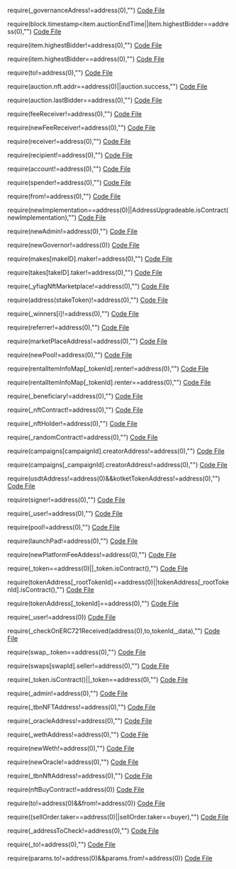 require(_governanceAdress!=address(0),"")
[Code File](../../contracts/mainnet/b9/b9dccd2226dd494edd39f4f5dbbc0396c2cab369_EKotketDeposit.sol#L1138)

require(block.timestamp<item.auctionEndTime||item.highestBidder==address(0),"")
[Code File](../../contracts/mainnet/74/74a165e5c6548a0acdaf41cb14b87f8873767724_DreamMarketplace.sol#L389)

require(item.highestBidder!=address(0),"")
[Code File](../../contracts/mainnet/74/74a165e5c6548a0acdaf41cb14b87f8873767724_DreamMarketplace.sol#L440)

require(item.highestBidder==address(0),"")
[Code File](../../contracts/mainnet/74/74a165e5c6548a0acdaf41cb14b87f8873767724_DreamMarketplace.sol#L471)

require(to!=address(0),"")
[Code File](../../contracts/mainnet/ea/EA1Ab2B141cd28A86531Ae256EA95580cC5A469e_NFTMarketplaceMain.sol#L1390)

require(auction.nft.addr==address(0)||auction.success,"")
[Code File](../../contracts/mainnet/61/611F183e3Bf5bAb879F9182d290eA3d6b1d36cB5_LoveNFTMarketplace.sol#L199)

require(auction.lastBidder==address(0),"")
[Code File](../../contracts/mainnet/61/611F183e3Bf5bAb879F9182d290eA3d6b1d36cB5_LoveNFTMarketplace.sol#L447)

require(feeReceiver!=address(0),"")
[Code File](../../contracts/mainnet/61/611F183e3Bf5bAb879F9182d290eA3d6b1d36cB5_LoveNFTMarketplace.sol#L532)

require(newFeeReceiver!=address(0),"")
[Code File](../../contracts/mainnet/61/611F183e3Bf5bAb879F9182d290eA3d6b1d36cB5_LoveNFTMarketplace.sol#L551)

require(receiver!=address(0),"")
[Code File](../../contracts/mainnet/61/611F183e3Bf5bAb879F9182d290eA3d6b1d36cB5_LoveNFTMarketplace.sol#L888)

require(recipient!=address(0),"")
[Code File](../../contracts/mainnet/60/608CBd7fFa4dab279044e55994E60dc6b4b4DfE1_EKotketToken.sol#L856)

require(account!=address(0),"")
[Code File](../../contracts/mainnet/60/608CBd7fFa4dab279044e55994E60dc6b4b4DfE1_EKotketToken.sol#L882)

require(spender!=address(0),"")
[Code File](../../contracts/mainnet/60/608CBd7fFa4dab279044e55994E60dc6b4b4DfE1_EKotketToken.sol#L940)

require(from!=address(0),"")
[Code File](../../contracts/mainnet/60/60c19bc4f6b9e31e13cc648a3f84b57ad811c832_NftMarketplace.sol#L479)

require(newImplementation==address(0)||AddressUpgradeable.isContract(newImplementation),"")
[Code File](../../contracts/mainnet/60/60c19bc4f6b9e31e13cc648a3f84b57ad811c832_NftMarketplace.sol#L1536)

require(newAdmin!=address(0),"")
[Code File](../../contracts/mainnet/60/60c19bc4f6b9e31e13cc648a3f84b57ad811c832_NftMarketplace.sol#L1604)

require(newGovernor!=address(0))
[Code File](../../contracts/mainnet/60/60c19bc4f6b9e31e13cc648a3f84b57ad811c832_NftMarketplace.sol#L1972)

require(makes[makeID].maker!=address(0),"")
[Code File](../../contracts/mainnet/60/60c19bc4f6b9e31e13cc648a3f84b57ad811c832_NftMarketplace.sol#L2141)

require(takes[takeID].taker!=address(0),"")
[Code File](../../contracts/mainnet/60/60c19bc4f6b9e31e13cc648a3f84b57ad811c832_NftMarketplace.sol#L2198)

require(_yfiagNftMarketplace!=address(0),"")
[Code File](../../contracts/mainnet/4f/4FC740E85B8CE94ac5793540A3476e4A164eE691_YFIAGLaunchPad.sol#L149)

require(address(stakeToken)!=address(0),"")
[Code File](../../contracts/mainnet/4f/4FC740E85B8CE94ac5793540A3476e4A164eE691_YFIAGLaunchPad.sol#L628)

require(_winners[i]!=address(0),"")
[Code File](../../contracts/mainnet/4f/4FC740E85B8CE94ac5793540A3476e4A164eE691_YFIAGLaunchPad.sol#L763)

require(referrer!=address(0),"")
[Code File](../../contracts/mainnet/e5/e55e4479d9184572bce3D74064d112c3eC50F40e_EKotketNFTFactory.sol#L66)

require(marketPlaceAddress!=address(0),"")
[Code File](../../contracts/mainnet/19/19537635595aac362D8FC6d14CCdF6b54D8cFC28_YFIAGNftPool.sol#L91)

require(newPool!=address(0),"")
[Code File](../../contracts/mainnet/19/19537635595aac362D8FC6d14CCdF6b54D8cFC28_YFIAGNftPool.sol#L100)

require(rentalItemInfoMap[_tokenId].renter!=address(0),"")
[Code File](../../contracts/mainnet/6e/6E2AD06A5B22c91daCedC9F6A9F33aC02Edcba70_EKotketNFTRentalMarket.sol#L68)

require(rentalItemInfoMap[_tokenId].renter==address(0),"")
[Code File](../../contracts/mainnet/6e/6E2AD06A5B22c91daCedC9F6A9F33aC02Edcba70_EKotketNFTRentalMarket.sol#L114)

require(_beneficiary!=address(0),"")
[Code File](../../contracts/mainnet/6e/6E2AD06A5B22c91daCedC9F6A9F33aC02Edcba70_EKotketNFTRentalMarket.sol#L186)

require(_nftContract!=address(0),"")
[Code File](../../contracts/mainnet/4a/4a84aa90441533da3758f63ec07133b2e5754b8a_LooxooryNFTMarketplace.sol#L2056)

require(_nftHolder!=address(0),"")
[Code File](../../contracts/mainnet/4a/4a84aa90441533da3758f63ec07133b2e5754b8a_LooxooryNFTMarketplace.sol#L2057)

require(_randomContract!=address(0),"")
[Code File](../../contracts/mainnet/4a/4a84aa90441533da3758f63ec07133b2e5754b8a_LooxooryNFTMarketplace.sol#L2058)

require(campaigns[campaignId].creatorAddress!=address(0),"")
[Code File](../../contracts/mainnet/4a/4a84aa90441533da3758f63ec07133b2e5754b8a_LooxooryNFTMarketplace.sol#L2098)

require(campaigns[_campaignId].creatorAddress!=address(0),"")
[Code File](../../contracts/mainnet/4a/4a84aa90441533da3758f63ec07133b2e5754b8a_LooxooryNFTMarketplace.sol#L2273)

require(usdtAddress!=address(0)&&kotketTokenAddress!=address(0),"")
[Code File](../../contracts/mainnet/30/300d329C6A9DACd1A1369FaB1B84BD04b8C28789_EKotketSwap.sol#L42)

require(signer!=address(0),"")
[Code File](../../contracts/mainnet/f5/f577959c9071751599b4596c299168d576a55428_NFTMarketplace.sol#L1639)

require(_user!=address(0),"")
[Code File](../../contracts/mainnet/a6/A67219CF6D5e191B7974d2bE34303112B925975A_YFIAGNftMarketplace.sol#L204)

require(pool!=address(0),"")
[Code File](../../contracts/mainnet/a6/A67219CF6D5e191B7974d2bE34303112B925975A_YFIAGNftMarketplace.sol#L234)

require(launchPad!=address(0),"")
[Code File](../../contracts/mainnet/a6/A67219CF6D5e191B7974d2bE34303112B925975A_YFIAGNftMarketplace.sol#L245)

require(newPlatformFeeAddess!=address(0),"")
[Code File](../../contracts/mainnet/a6/A67219CF6D5e191B7974d2bE34303112B925975A_YFIAGNftMarketplace.sol#L269)

require(_token==address(0)||_token.isContract(),"")
[Code File](../../contracts/mainnet/a6/A67219CF6D5e191B7974d2bE34303112B925975A_YFIAGNftMarketplace.sol#L275)

require(tokenAddress[_rootTokenId]==address(0)||tokenAddress[_rootTokenId].isContract(),"")
[Code File](../../contracts/mainnet/a6/A67219CF6D5e191B7974d2bE34303112B925975A_YFIAGNftMarketplace.sol#L295)

require(tokenAddress[_tokenId]==address(0),"")
[Code File](../../contracts/mainnet/a6/A67219CF6D5e191B7974d2bE34303112B925975A_YFIAGNftMarketplace.sol#L320)

require(_user!=address(0))
[Code File](../../contracts/mainnet/a6/A67219CF6D5e191B7974d2bE34303112B925975A_YFIAGNftMarketplace.sol#L958)

require(_checkOnERC721Received(address(0),to,tokenId,_data),"")
[Code File](../../contracts/mainnet/7b/7b380299C8eDA4527C83174918199d702611e876_APONFT.sol#L883)

require(swap_.token==address(0),"")
[Code File](../../contracts/mainnet/4d/4d28b1d8379f31edf9d9f28492ad720b0dc1a158_NftMarketplace.sol#L2569)

require(swaps[swapId].seller!=address(0),"")
[Code File](../../contracts/mainnet/4d/4d28b1d8379f31edf9d9f28492ad720b0dc1a158_NftMarketplace.sol#L2581)

require(_token.isContract()||_token==address(0),"")
[Code File](../../contracts/mainnet/1f/1fd402c590de2fcd0e9d637593100309dad44c68_PaybNftMarketplace.sol#L219)

require(_admin!=address(0),"")
[Code File](../../contracts/mainnet/7c/7Cf1651F4fc2381Da17F7eA8658Bb5a07CfefEC7_TNFTMarketplace.sol#L87)

require(_tbnNFTAddress!=address(0),"")
[Code File](../../contracts/mainnet/7c/7Cf1651F4fc2381Da17F7eA8658Bb5a07CfefEC7_TNFTMarketplace.sol#L92)

require(_oracleAddress!=address(0),"")
[Code File](../../contracts/mainnet/7c/7Cf1651F4fc2381Da17F7eA8658Bb5a07CfefEC7_TNFTMarketplace.sol#L93)

require(_wethAddress!=address(0),"")
[Code File](../../contracts/mainnet/7c/7Cf1651F4fc2381Da17F7eA8658Bb5a07CfefEC7_TNFTMarketplace.sol#L98)

require(newWeth!=address(0),"")
[Code File](../../contracts/mainnet/7c/7Cf1651F4fc2381Da17F7eA8658Bb5a07CfefEC7_TNFTMarketplace.sol#L114)

require(newOracle!=address(0),"")
[Code File](../../contracts/mainnet/7c/7Cf1651F4fc2381Da17F7eA8658Bb5a07CfefEC7_TNFTMarketplace.sol#L119)

require(_tbnNftAddress!=address(0),"")
[Code File](../../contracts/mainnet/7c/7Cf1651F4fc2381Da17F7eA8658Bb5a07CfefEC7_TNFTMarketplace.sol#L146)

require(nftBuyContract!=address(0))
[Code File](../../contracts/mainnet/6c/6Ca527a0b0864d1da179C5b5A9Ba90A5Bcfe09c9_NftMarketplace.sol#L2457)

require(to!=address(0)&&from!=address(0))
[Code File](../../contracts/mainnet/6c/6Ca527a0b0864d1da179C5b5A9Ba90A5Bcfe09c9_NftMarketplace.sol#L2458)

require((sellOrder.taker==address(0)||sellOrder.taker==buyer),"")
[Code File](../../contracts/mainnet/6c/6Ca527a0b0864d1da179C5b5A9Ba90A5Bcfe09c9_NftMarketplace.sol#L3657)

require(_addressToCheck!=address(0),"")
[Code File](../../contracts/mainnet/1a/1a22d99d1853b8804ea5c95c87dfdef8a41f6c88_DentistCoinNFTMarketPlace.sol#L641)

require(_to!=address(0),"")
[Code File](../../contracts/mainnet/1a/1a2D6749877DD9C0dba47703ea12Eabffb69F9C0_EliteCruiseNFT.sol#L1477)

require(params.to!=address(0)&&params.from!=address(0))
[Code File](../../contracts/mainnet/d4/D4D33d92b26897863725E31267f18309B27851e3_NftMarketplace.sol#L2463)

